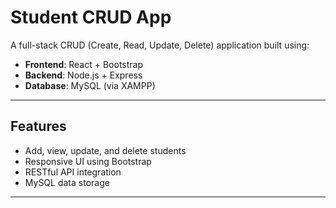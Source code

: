 # Student CRUD App

A full-stack CRUD (Create, Read, Update, Delete) application built using:

- **Frontend**: React + Bootstrap
- **Backend**: Node.js + Express
- **Database**: MySQL (via XAMPP)

---

## Features

- Add, view, update, and delete students
- Responsive UI using Bootstrap
- RESTful API integration
- MySQL data storage

---
